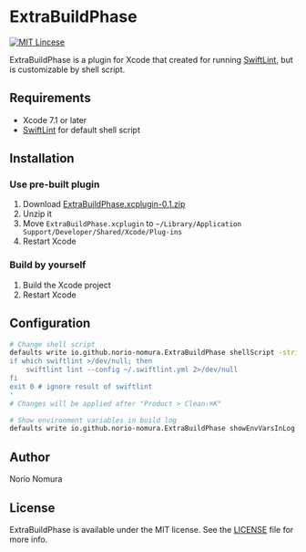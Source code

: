 # ExtraBuildPhase
[![MIT Lincese](http://img.shields.io/badge/license-MIT-blue.svg?style=flat)](LICENSE)

ExtraBuildPhase is a plugin for Xcode that created for running [SwiftLint](https://github.com/realm/SwiftLint), but is customizable by shell script.

## Requirements
- Xcode 7.1 or later
- [SwiftLint](https://github.com/realm/SwiftLint) for default shell script

## Installation

### Use pre-built plugin
1. Download [ExtraBuildPhase.xcplugin-0.1.zip](https://github.com/norio-nomura/ExtraBuildPhase/releases/download/0.1/ExtraBuildPhase.xcplugin-0.1.zip)
2. Unzip it
3. Move `ExtraBuildPhase.xcplugin` to `~/Library/Application Support/Developer/Shared/Xcode/Plug-ins`
4. Restart Xcode

### Build by yourself
1. Build the Xcode project
2. Restart Xcode

## Configuration
```sh
# Change shell script
defaults write io.github.norio-nomura.ExtraBuildPhase shellScript -string '
if which swiftlint >/dev/null; then
    swiftlint lint --config ~/.swiftlint.yml 2>/dev/null
fi
exit 0 # ignore result of swiftlint
'
# Changes will be applied after "Product > Clean⇧⌘K"

# Show environment variables in build log
defaults write io.github.norio-nomura.ExtraBuildPhase showEnvVarsInLog -bool true
```

## Author

Norio Nomura

## License

ExtraBuildPhase is available under the MIT license. See the [LICENSE](LICENSE) file for more info.
